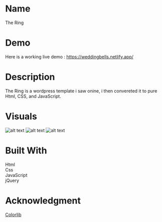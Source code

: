 # Name 
The Ring

# Demo
Here is a working live demo : https://weddingbells.netlify.app/

# Description
The Ring is a wordpress template i saw onine, i then convereted it to pure Html, CSS, and JavaScript.

# Visuals
![alt text](https://res.cloudinary.com/dhsg45mob/image/upload/v1618318308/portfoolio/ring_modnbr.png)
![alt text](https://res.cloudinary.com/dhsg45mob/image/upload/v1618318303/portfoolio/ring2_pbp32j.png)
![alt text](https://res.cloudinary.com/dhsg45mob/image/upload/v1618318308/portfoolio/ring3_u2nnze.png)

# Built With
Html  
Css  
JavaScript  
jQuery  

# Acknowledgment
[Colorlib](https://colorlib.com/)
